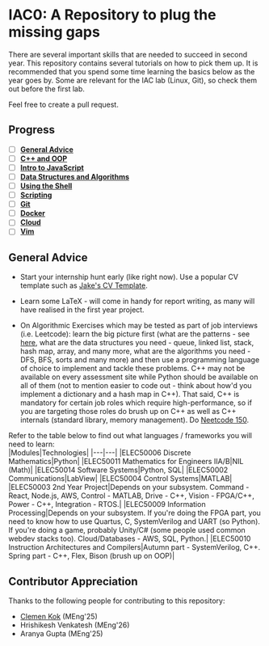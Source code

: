 # IAC0: A Repository to plug the missing gaps

There are several important skills that are needed to succeed in second year. This repository contains several tutorials on how to pick them up. It is recommended that you spend some time learning the basics below as the year goes by. Some are relevant for the IAC lab (Linux, Git), so check them out before the first lab.

Feel free to create a pull request.

## Progress

- [ ] [**General Advice**](#general-advice)
- [ ] [**C++ and OOP**](/C++.md)
- [ ] [**Intro to JavaScript**](/JavaScript.md)
- [ ] [**Data Structures and Algorithms**](/DSandA.md)
- [ ] [**Using the Shell**](/shell_cheat_sheet.md)
- [ ] [**Scripting**](/Scripting.md)
- [ ] [**Git**](/Git.md)
- [ ] [**Docker**](/Docker.md)
- [ ] [**Cloud**](/Cloud.md)
- [ ] [**Vim**](/Vim.md)

## General Advice

- Start your internship hunt early (like right now). Use a popular CV template such as [Jake's CV Template](https://www.overleaf.com/latex/templates/jakes-resume/syzfjbzwjncs).  

- Learn some LaTeX - will come in handy for report writing, as many will have realised in the first year project.

- On Algorithmic Exercises which may be tested as part of job interviews (i.e. Leetcode): learn the big picture first (what are the patterns - see [here](https://seanprashad.com/leetcode-patterns/), what are the data structures you need - queue, linked list, stack, hash map, array, and many more, what are the algorithms you need - DFS, BFS, sorts and many more) and then use a programming language of choice to implement and tackle these problems. C++ may not be available on every assessment site while Python should be available on all of them (not to mention easier to code out - think about how'd you implement a dictionary and a hash map in C++). That said, C++ is mandatory for certain job roles which require high-performance, so if you are targeting those roles do brush up on C++ as well as C++ internals (standard library, memory management). Do [Neetcode 150](https://neetcode.io/roadmap).  

Refer to the table below to find out what languages / frameworks you will need to learn:  
|Modules|Technologies|
|---|---|
|ELEC50006 Discrete Mathematics|Python|
|ELEC50011 Mathematics for Engineers IIA/B|NIL (Math)|
|ELEC50014 Software Systems|Python, SQL|
|ELEC50002 Communications|LabView|
|ELEC50004 Control Systems|MATLAB|
|ELEC50003 2nd Year Project|Depends on your subsystem. Command - React, Node.js, AWS, Control - MATLAB, Drive - C++, Vision - FPGA/C++, Power - C++, Integration - RTOS.|
|ELEC50009 Information Processing|Depends on your subsystem. If you're doing the FPGA part, you need to know how to use Quartus, C, SystemVerilog and UART (so Python). If you're doing a game, probably Unity/C# (some people used common webdev stacks too). Cloud/Databases - AWS, SQL, Python.|
|ELEC50010 Instruction Architectures and Compilers|Autumn part - SystemVerilog, C++. Spring part - C++, Flex, Bison (brush up on OOP)|

## Contributor Appreciation

Thanks to the following people for contributing to this repository:

- [Clemen Kok](https://clemenkok.com/) (MEng'25)
- Hrishikesh Venkatesh (MEng'26)
- Aranya Gupta (MEng'25)
